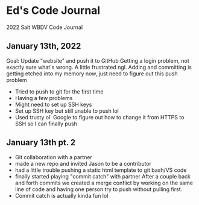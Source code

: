 # Ed's Code Journal
2022 Sait WBDV Code Journal

## January 13th, 2022 
Goal: Update "website" and push it to GitHub
Getting a login problem, not exactly sure what's wrong. A little frustrated ngl.
Adding and committing is getting etched into my memory now, just need to figure out this push problem
- Tried to push to git for the first time
- Having a few problems
- Might need to set up SSH keys
- Set up SSH key but still unable to push lol
- Used trusty ol' Google to figure out how to change it from HTTPS to SSH so I can finally push
## January 13th pt. 2
- Git collaboration with a partner
- made a new repo and invited Jason to be a contributor
- had a little trouble pushing a static html template to git bash/VS code
- finally started playing "commit catch" with partner
After a couple back and forth commits we created a merge conflict by working on the same line of code and having one person try to push without pulling first.
- Commit catch is actually kinda fun lol